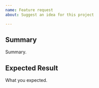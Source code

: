 ```yaml
---
name: Feature request
about: Suggest an idea for this project

---
```


## Summary

Summary.

## Expected Result

What you expected.
